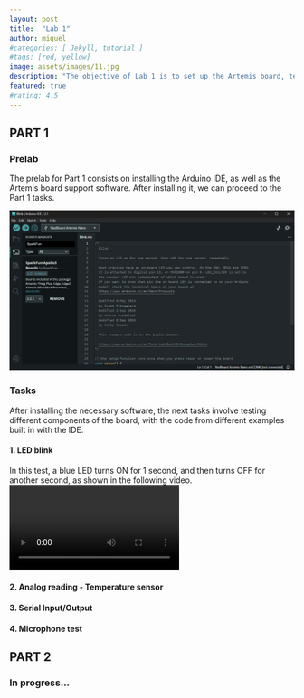 ```yaml
---
layout: post
title:  "Lab 1"
author: miguel
#categories: [ Jekyll, tutorial ]
#tags: [red, yellow]
image: assets/images/11.jpg
description: "The objective of Lab 1 is to set up the Artemis board, test different programs, and become familiar with the bluetooth connection and commands."
featured: true
#rating: 4.5
---
```

## PART 1

### Prelab

The prelab for Part 1 consists on installing the Arduino IDE, as well as the Artemis board support software. After installing it, we can proceed to the Part 1 tasks.

![Arduino IDE and Artemis board software.](images/lab1/arduino_ide.png "Arduino IDE and Artemis board software.")

### Tasks
After installing the necessary software, the next tasks involve testing different components of the board, with the code from different examples built in with the IDE.

#### 1. LED blink
In this test, a blue LED turns ON for 1 second, and then turns OFF for another second, as shown in the following video.
![LED blink test.](videos/lab1/blink.mp4 "LED blink test.")

#### 2. Analog reading - Temperature sensor

#### 3. Serial Input/Output

#### 4. Microphone test

## PART 2

### In progress...

